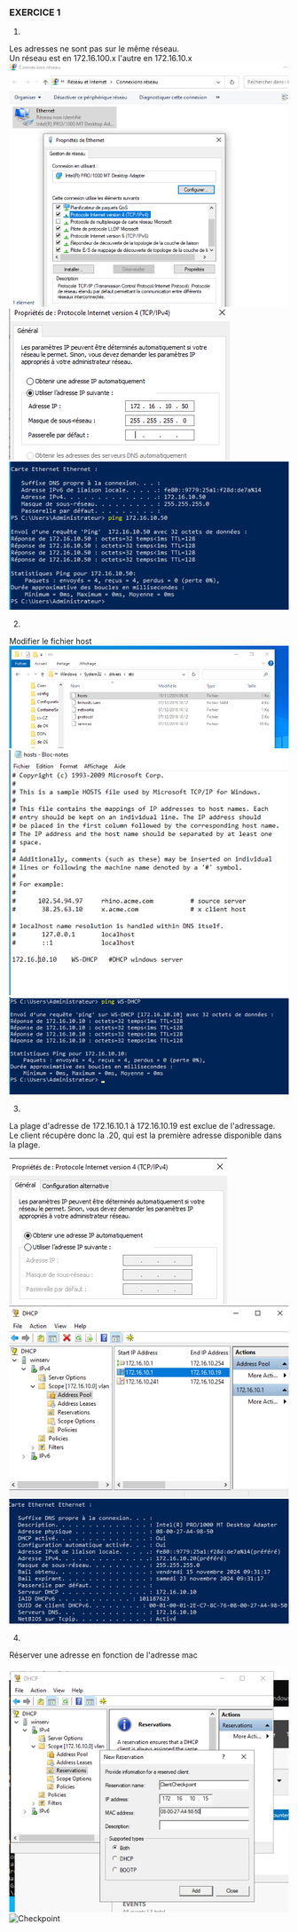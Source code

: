 ### EXERCICE 1 

1.  
Les adresses ne sont pas sur le même réseau.  
Un réseau est en 172.16.100.x l'autre en 172.16.10.x  
![Checkpoint](./CP-1.png)  
![Checkpoint](./CP-2.png)  
![Checkpoint](./CP-3.png)  

2.  
Modifier le fichier host 
![Checkpoint](./CP-4bis.png)  
![Checkpoint](./CP-4.png)  
![Checkpoint](./CP-5.png)  

3.   
La plage d'adresse de 172.16.10.1 à 172.16.10.19 est exclue de l'adressage.  
Le client récupère donc la .20, qui est la première adresse disponible dans la plage.  

![Checkpoint](./CP-6.png)  
![Checkpoint](./CP-8.png)  
![Checkpoint](./CP-7.png) 

4.  
Réserver une adresse en fonction de l'adresse mac

![Checkpoint](./CP-9.png)  
![Checkpoint](./CP-10.png)
